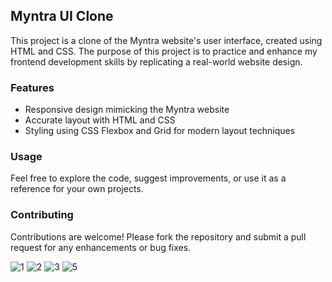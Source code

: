 ## Myntra UI Clone

This project is a clone of the Myntra website's user interface, created using HTML and CSS. The purpose of this project is to practice and enhance my frontend development skills by replicating a real-world website design.

### Features

- Responsive design mimicking the Myntra website
- Accurate layout with HTML and CSS
- Styling using CSS Flexbox and Grid for modern layout techniques

### Usage

Feel free to explore the code, suggest improvements, or use it as a reference for your own projects.

### Contributing

Contributions are welcome! Please fork the repository and submit a pull request for any enhancements or bug fixes.

![1](https://github.com/user-attachments/assets/f7127adc-60c7-47e0-b4e8-6aa0ec43e471)
![2](https://github.com/user-attachments/assets/899c5a40-76e5-4560-98a1-b487954300a2)
![3](https://github.com/user-attachments/assets/d61f04d5-18d7-49f4-924f-47cb6cd65983)
![5](https://github.com/user-attachments/assets/a8568c78-5478-4f35-8c6e-f31bd5bbf3dd)

